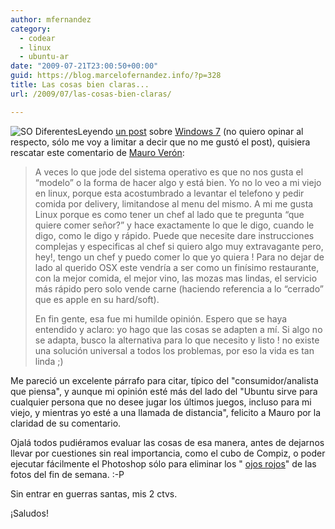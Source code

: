 ```yaml
---
author: mfernandez
category:
  - codear
  - linux
  - ubuntu-ar
date: "2009-07-21T23:00:50+00:00"
guid: https://blog.marcelofernandez.info/?p=328
title: Las cosas bien claras...
url: /2009/07/las-cosas-bien-claras/

---
```

![SO Diferentes](/wp-content/uploads/2009/07/SO-Diferentes-300x75.png)Leyendo [un post](http://desarrollandoideas.com.ar/2009/07/20/instalacion-y-usabilidad-en-windows-7-%C2%BFvale-la-pena/) sobre [Windows 7](http://windows.microsoft.com/en-US/windows7/products/home) (no quiero opinar al respecto, sólo me voy a limitar a decir que no me gustó el post), quisiera rescatar este comentario de [Mauro Verón](http://www.mauroveron.com/):

> A veces lo que jode del sistema operativo es que no nos gusta el “modelo” o la forma de hacer algo y está bien. Yo no lo veo a mi viejo en linux, porque esta acostumbrado a levantar el telefono y pedir comida por delivery, limitandose al menu del mismo. A mi me gusta Linux porque es como tener un chef al lado que te pregunta “que quiere comer señor?” y hace exactamente lo que le digo, cuando le digo, como le digo y rápido. Puede que necesite dare instrucciones complejas y especificas al chef si quiero algo muy extravagante pero, hey!, tengo un chef y puedo comer lo que yo quiera !
> Para no dejar de lado al querido OSX este vendría a ser como un finísimo restaurante, con la mejor comida, el mejor vino, las mozas mas lindas, el servicio más rápido pero solo vende carne (haciendo referencia a lo “cerrado” que es apple en su hard/soft).
>
> En fin gente, esa fue mi humilde opinión. Espero que se haya entendido y aclaro: yo hago que las cosas se adapten a mí. Si algo no se adapta, busco la alternativa para lo que necesito y listo ! no existe una solución universal a todos los problemas, por eso la vida es tan linda ;)

Me pareció un excelente párrafo para citar, típico del "consumidor/analista que piensa", y aunque mi opinión esté más del lado del "Ubuntu sirve para cualquier persona que no desee jugar los últimos juegos, incluso para mi viejo, y mientras yo esté a una llamada de distancia", felicito a Mauro por la claridad de su comentario.

Ojalá todos pudiéramos evaluar las cosas de esa manera, antes de dejarnos llevar por cuestiones sin real importancia, como el cubo de Compiz, o poder ejecutar fácilmente el Photoshop sólo para eliminar los " [ojos rojos](http://es.wikipedia.org/wiki/Efecto_de_ojos_rojos)" de las fotos del fin de semana. :-P

Sin entrar en guerras santas, mis 2 ctvs.

¡Saludos!
